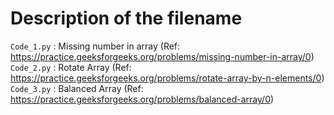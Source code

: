 # Description of the filename

```Code_1.py``` : Missing number in array (Ref: https://practice.geeksforgeeks.org/problems/missing-number-in-array/0) 
```Code_2.py``` : Rotate Array (Ref: https://practice.geeksforgeeks.org/problems/rotate-array-by-n-elements/0)
```Code_3.py``` : Balanced Array (Ref: https://practice.geeksforgeeks.org/problems/balanced-array/0)
